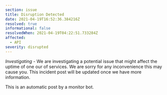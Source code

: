 ```yaml
---
section: issue
title: Disruption Detected
date: 2021-04-19T16:52:36.384216Z
resolved: true
informational: false
resolvedWhen: 2021-04-19T04:22:51.733284Z
affected:
  - API
severity: disrupted
---
```

*Investigating* - We are investigating a potential issue that might affect the uptime of one our of services. We are sorry for any inconvenience this may cause you. This incident post will be updated once we have more information.

This is an automatic post by a monitor bot.
        